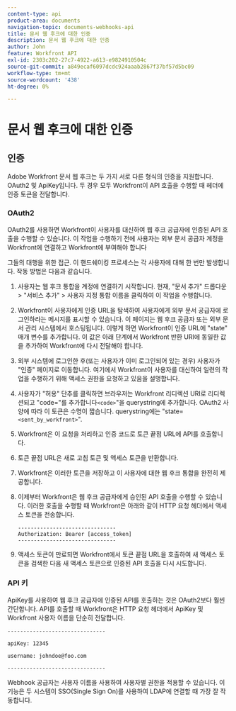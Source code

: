 ```yaml
---
content-type: api
product-area: documents
navigation-topic: documents-webhooks-api
title: 문서 웹 후크에 대한 인증
description: 문서 웹 후크에 대한 인증
author: John
feature: Workfront API
exl-id: 2303c202-27c7-4922-a613-e9824910504c
source-git-commit: a849ecaf6097dcdc924aaab2867f37bf57d5bc09
workflow-type: tm+mt
source-wordcount: '438'
ht-degree: 0%

---
```


# 문서 웹 후크에 대한 인증

## 인증

Adobe Workfront 문서 웹 후크는 두 가지 서로 다른 형식의 인증을 지원합니다. OAuth2 및 ApiKey입니다. 두 경우 모두 Workfront이 API 호출을 수행할 때 헤더에 인증 토큰을 전달합니다.

### OAuth2

OAuth2를 사용하면 Workfront이 사용자를 대신하여 웹 후크 공급자에 인증된 API 호출을 수행할 수 있습니다. 이 작업을 수행하기 전에 사용자는 외부 문서 공급자 계정을 Workfront에 연결하고 Workfront에 부여해야 합니다

그들의 대행을 위한 접근. 이 핸드쉐이킹 프로세스는 각 사용자에 대해 한 번만 발생합니다. 작동 방법은 다음과 같습니다.

1. 사용자는 웹 후크 통합을 계정에 연결하기 시작합니다. 현재, &quot;문서 추가&quot; 드롭다운 > &quot;서비스 추가&quot; > 사용자 지정 통합 이름을 클릭하여 이 작업을 수행합니다.
1. Workfront이 사용자에게 인증 URL을 탐색하여 사용자에게 외부 문서 공급자에 로그인하라는 메시지를 표시할 수 있습니다. 이 페이지는 웹 후크 공급자 또는 외부 문서 관리 시스템에서 호스팅됩니다. 이렇게 하면 Workfront이 인증 URL에 &quot;state&quot; 매개 변수를 추가합니다. 이 값은 아래 단계에서 Workfront 반환 URI에 동일한 값을 추가하여 Workfront에 다시 전달해야 합니다.
1. 외부 시스템에 로그인한 후(또는 사용자가 이미 로그인되어 있는 경우) 사용자가 &quot;인증&quot; 페이지로 이동합니다. 여기에서 Workfront이 사용자를 대신하여 일련의 작업을 수행하기 위해 액세스 권한을 요청하고 있음을 설명합니다.
1. 사용자가 &quot;허용&quot; 단추를 클릭하면 브라우저는 Workfront 리디렉션 URI로 리디렉션되고 &quot;code=&quot;를 추가합니다`<code>`&quot;을 querystring에 추가합니다. OAuth2 사양에 따라 이 토큰은 수명이 짧습니다. querystring에는 &quot;state=`<sent_by_workfront>`&quot;.
1. Workfront은 이 요청을 처리하고 인증 코드로 토큰 끝점 URL에 API를 호출합니다.
1. 토큰 끝점 URL은 새로 고침 토큰 및 액세스 토큰을 반환합니다.
1. Workfront은 이러한 토큰을 저장하고 이 사용자에 대한 웹 후크 통합을 완전히 제공합니다.
1. 이제부터 Workfront은 웹 후크 공급자에게 승인된 API 호출을 수행할 수 있습니다. 이러한 호출을 수행할 때 Workfront은 아래와 같이 HTTP 요청 헤더에서 액세스 토큰을 전송합니다.

   ```
   -------------------------------  
   Authorization: Bearer [access_token] ­­­­­­­­­­­­­­­­­­­­­­­­­­  
   -------------------------------
   ```

1. 액세스 토큰이 만료되면 Workfront에서 토큰 끝점 URL을 호출하여 새 액세스 토큰을 검색한 다음 새 액세스 토큰으로 인증된 API 호출을 다시 시도합니다.

### API 키

ApiKey를 사용하여 웹 후크 공급자에 인증된 API를 호출하는 것은 OAuth2보다 훨씬 간단합니다. API를 호출할 때 Workfront은 HTTP 요청 헤더에서 ApiKey 및 Workfront 사용자 이름을 단순히 전달합니다. 

```
-------------------------------

apiKey: 12345

username: johndoe@foo.com

-------------------------------
```

Webhook 공급자는 사용자 이름을 사용하여 사용자별 권한을 적용할 수 있습니다. 이 기능은 두 시스템이 SSO(Single Sign On)를 사용하여 LDAP에 연결할 때 가장 잘 작동합니다.

<!--
<div data-mc-conditions="QuicksilverOrClassic.Draft mode">
<h3>Adding Request Headers (optional)</h3>
<p>In addition to using either OAuth2 tokens or an ApiKey for authentication, Workfront can send a predefined set of headers to the webhook provider for every API call. A Workfront admin can setup set this up when&nbsp;registering or editing a Webook Integration, as described in the section above. See Registering a Webhook Integration.</p>
<p>For example, this can be used for Basic Authentication. To do this, the Workfront administrator would add the following Request Header information in the Custom Integration dialog:</p>
<p>&nbsp; &nbsp; &nbsp;Authorization Basic QWxhZGRpbjpvcGVuIHNlc2FtZQ==</p>
<p>where QWxhZGRpbjpvcGVuIHNlc2FtZQ== is a base-64 encoded string of “username:password”. See Basic Authentication . Provided that this added, Workfront will pass this in the HTTP request header, in addition to other request headers:&nbsp;</p>
<p>-------------------------------</p>
<p>apiKey: 12345</p>
<p>username: johndoe@foo.com</p>
<p>Authorization: Basic QWxhZGRpbjpvcGVuIHNlc2FtZQ== ­­­­­­­­­­­­­­­­­­­­­­­­­­</p>
<p>-------------------------------</p>
</div>
-->
